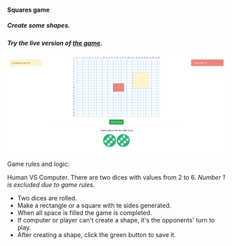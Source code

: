<h4>Squares game</h4>
<h5>Create some shapes.</h5>
<h5>Try the live version of <a href="https://tsaklidis.gr/shapes/">the game</a>.</h5>

![](screens/view.png)

<p>Game rules and logic:</p>
<p>
	Human VS Computer. There are two dices with values from 2 to 6. <i>Number 1 is excluded due to game rules.</i>

</p>
<ul>
	<li>Two dices are rolled.</li>
	<li>Make a rectangle or a square with te sides generated.</li>
	<li>When all space is filled the game is completed.</li>
	<li>If computer or player can't create a shape, it's the opponents' turn to play.</li>
	<li>After creating a shape, click the green button to save it.</li>
</ul>